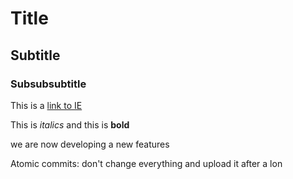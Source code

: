 # Title

## Subtitle

### Subsubsubtitle

This is a [link to IE](https://www.ie.edu/)

This is *italics* and this is **bold**

we are now developing a new features

Atomic commits: don't change everything and upload it after a lon

